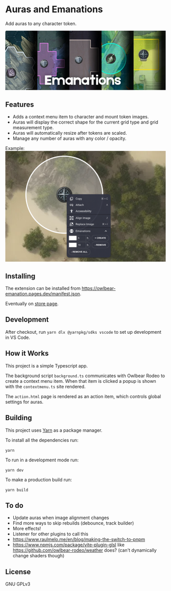 # Auras and Emanations

Add auras to any character token.

![Interface](./docs/header.jpg)

## Features
- Adds a context menu item to character and mount token images.
- Auras will display the correct shape for the current grid type and grid measurement type.
- Auras will automatically resize after tokens are scaled.
- Manage any number of auras with any color / opacity.

Example:
![Example](./docs/menu.png)

## Installing

The extension can be installed from https://owlbear-emanation.pages.dev/manifest.json.

Eventually on [store page](https://extensions.owlbear.rodeo/owlbear-emanation).

## Development

After checkout, run `yarn dlx @yarnpkg/sdks vscode` to set up development in VS Code.

## How it Works

This project is a simple Typescript app.

The background script `background.ts` communicates with Owlbear Rodeo to create a context menu item. When that item is clicked a popup is shown with the `contextmenu.ts` site rendered.

The `action.html` page is rendered as an action item, which controls global settings for auras.

## Building

This project uses [Yarn](https://yarnpkg.com/) as a package manager.

To install all the dependencies run:

`yarn`

To run in a development mode run:

`yarn dev`

To make a production build run:

`yarn build`

## To do
- Update auras when image alignment changes
- Find more ways to skip rebuilds (debounce, track builder)
- More effects!
- Listener for other plugins to call this
- https://www.raulmelo.me/en/blog/making-the-switch-to-pnpm
- https://www.npmjs.com/package/vite-plugin-glsl like https://github.com/owlbear-rodeo/weather does? (can't dynamically change shaders though)

## License

GNU GPLv3
